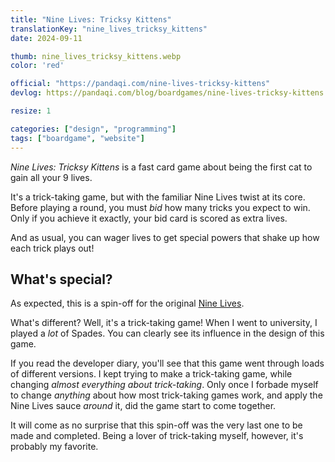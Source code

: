 ```yaml
---
title: "Nine Lives: Tricksy Kittens"
translationKey: "nine_lives_tricksy_kittens"
date: 2024-09-11

thumb: nine_lives_tricksy_kittens.webp
color: 'red'

official: "https://pandaqi.com/nine-lives-tricksy-kittens"
devlog: https://pandaqi.com/blog/boardgames/nine-lives-tricksy-kittens

resize: 1

categories: ["design", "programming"]
tags: ["boardgame", "website"]
---
```


_Nine Lives: Tricksy Kittens_ is a fast card game about being the first cat to gain all your 9 lives.

It's a trick-taking game, but with the familiar Nine Lives twist at its core. Before playing a round, you must _bid_ how many tricks you expect to win. Only if you achieve it exactly, your bid card is scored as extra lives.

And as usual, you can wager lives to get special powers that shake up how each trick plays out!

## What's special?

As expected, this is a spin-off for the original [Nine Lives](/en/design/boardgame/nine-lives). 

What's different? Well, it's a trick-taking game! When I went to university, I played a _lot_ of Spades. You can clearly see its influence in the design of this game.

If you read the developer diary, you'll see that this game went through loads of different versions. I kept trying to make a trick-taking game, while changing _almost everything about trick-taking_. Only once I forbade myself to change _anything_ about how most trick-taking games work, and apply the Nine Lives sauce _around_ it, did the game start to come together.

It will come as no surprise that this spin-off was the very last one to be made and completed. Being a lover of trick-taking myself, however, it's probably my favorite.